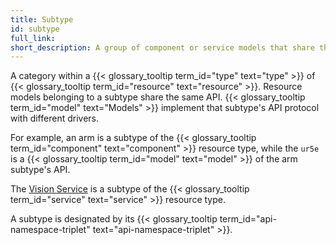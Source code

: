 ```yaml
---
title: Subtype
id: subtype
full_link:
short_description: A group of component or service models that share the same API. For example, arm is a subtype of component.
---
```


A category within a {{< glossary_tooltip term_id="type" text="type" >}} of {{< glossary_tooltip term_id="resource" text="resource" >}}.
Resource models belonging to a subtype share the same API.
{{< glossary_tooltip term_id="model" text="Models" >}} implement that subtype's API protocol with different drivers.

For example, an arm is a subtype of the {{< glossary_tooltip term_id="component" text="component" >}} resource type, while the `ur5e` is a {{< glossary_tooltip term_id="model" text="model" >}} of the arm subtype's API.

The [Vision Service](/services/vision/) is a subtype of the {{< glossary_tooltip term_id="service" text="service" >}} resource type.

A subtype is designated by its {{< glossary_tooltip term_id="api-namespace-triplet" text="api-namespace-triplet" >}}.
